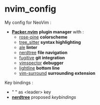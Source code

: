 # nvim_config

My config for NeoVim :
- [**Packer.nvim**](https://github.com/wbthomason/packer.nvim) **plugin manager** with :
    - [rose-pine](https://github.com/rose-pine/neovim) **colorscheme**
    - [tree_sitter](https://github.com/nvim-treesitter/nvim-treesitter) **syntax highlighting**
    - [ale](https://github.com/dense-analysis/ale) **linter**
    - [nerdtree](https://github.com/preservim/nerdtree) **file navigation**
    - [fugitive](https://github.com/tpope/vim-fugitive) **git integration**
    - [vimspector](https://github.com/puremourning/vimspector) **debugger**
    - [lightline](https://github.com/itchyny/lightline.vim) **bottom line**
    - [vim-surround](https://github.com/tpope/vim-surround) **surrounding extension**

Key bindings :
- " " as \<leader\> key
- [**nerdtree**](https://github.com/preservim/nerdtree) proposed *keybindings*
